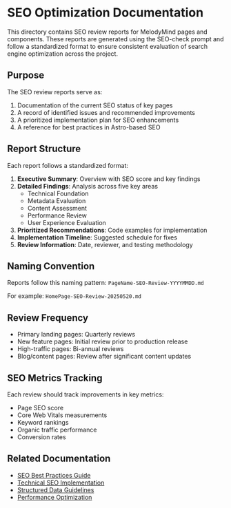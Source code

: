 # SEO Optimization Documentation

This directory contains SEO review reports for MelodyMind pages and components. These reports are
generated using the SEO-check prompt and follow a standardized format to ensure consistent
evaluation of search engine optimization across the project.

## Purpose

The SEO review reports serve as:

1. Documentation of the current SEO status of key pages
2. A record of identified issues and recommended improvements
3. A prioritized implementation plan for SEO enhancements
4. A reference for best practices in Astro-based SEO

## Report Structure

Each report follows a standardized format:

1. **Executive Summary**: Overview with SEO score and key findings
2. **Detailed Findings**: Analysis across five key areas
   - Technical Foundation
   - Metadata Evaluation
   - Content Assessment
   - Performance Review
   - User Experience Evaluation
3. **Prioritized Recommendations**: Code examples for implementation
4. **Implementation Timeline**: Suggested schedule for fixes
5. **Review Information**: Date, reviewer, and testing methodology

## Naming Convention

Reports follow this naming pattern: `PageName-SEO-Review-YYYYMMDD.md`

For example: `HomePage-SEO-Review-20250520.md`

## Review Frequency

- Primary landing pages: Quarterly reviews
- New feature pages: Initial review prior to production release
- High-traffic pages: Bi-annual reviews
- Blog/content pages: Review after significant content updates

## SEO Metrics Tracking

Each review should track improvements in key metrics:

- Page SEO score
- Core Web Vitals measurements
- Keyword rankings
- Organic traffic performance
- Conversion rates

## Related Documentation

- [SEO Best Practices Guide](/docs/seo-best-practices.md)
- [Technical SEO Implementation](/docs/technical-seo.md)
- [Structured Data Guidelines](/docs/structured-data.md)
- [Performance Optimization](/docs/performance.md)
